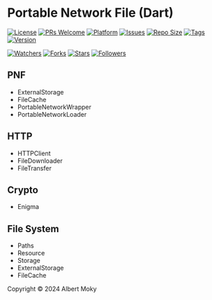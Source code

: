 # Portable Network File (Dart)

[![License](https://img.shields.io/github/license/dimchat/sdk-dart)](https://github.com/dimchat/sdk-dart/blob/master/LICENSE)
[![PRs Welcome](https://img.shields.io/badge/PRs-welcome-brightgreen.svg)](https://github.com/dimchat/sdk-dart/pulls)
[![Platform](https://img.shields.io/badge/Platform-Dart%203-brightgreen.svg)](https://github.com/dimchat/sdk-dart/wiki)
[![Issues](https://img.shields.io/github/issues/dimchat/sdk-dart)](https://github.com/dimchat/sdk-dart/issues)
[![Repo Size](https://img.shields.io/github/repo-size/dimchat/sdk-dart)](https://github.com/dimchat/sdk-dart/archive/refs/heads/main.zip)
[![Tags](https://img.shields.io/github/tag/dimchat/sdk-dart)](https://github.com/dimchat/sdk-dart/tags)
[![Version](https://img.shields.io/pub/v/pnf)](https://pub.dev/packages/pnf)

[![Watchers](https://img.shields.io/github/watchers/dimchat/sdk-dart)](https://github.com/dimchat/sdk-dart/watchers)
[![Forks](https://img.shields.io/github/forks/dimchat/sdk-dart)](https://github.com/dimchat/sdk-dart/forks)
[![Stars](https://img.shields.io/github/stars/dimchat/sdk-dart)](https://github.com/dimchat/sdk-dart/stargazers)
[![Followers](https://img.shields.io/github/followers/dimchat)](https://github.com/orgs/dimchat/followers)

## PNF

* ExternalStorage
* FileCache
* PortableNetworkWrapper
* PortableNetworkLoader

## HTTP

* HTTPClient
* FileDownloader
* FileTransfer

## Crypto

* Enigma

## File System

* Paths
* Resource
* Storage
* ExternalStorage
* FileCache


Copyright &copy; 2024 Albert Moky
